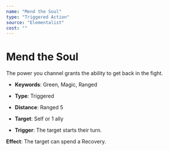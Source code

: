 ```yaml
---
name: "Mend the Soul"
type: "Triggered Action"
source: "Elementalist"
cost: ""
---
```


# Mend the Soul

The power you channel grants the ability to get back in the fight.


- **Keywords**: Green, Magic, Ranged

- **Type**: Triggered

- **Distance**: Ranged 5

- **Target**: Self or 1 ally

- **Trigger**: The target starts their turn.

**Effect**: The target can spend a Recovery.
